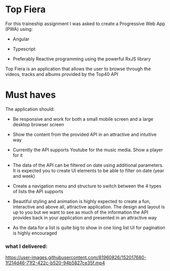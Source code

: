 # Top Fiera

For this traineship assignment I was asked to create a Progressive Web App (PWA) using:

- Angular

- Typescript

- Preferably Reactive programming using the powerful RxJS library

Top Fiera is an application that allows the user to browse through the videos, tracks and albums provided by the Top40 API

# Must haves

The application should:

- Be responsive and work for both a small mobile screen and a large desktop browser screen

- Show the content from the provided API in an attractive and intuitive way
 
- Currently the API supports Youtube for the music media. Show a player for it
 
- The data of the API can be filtered on date using additional parameters. It is expected you to create UI elements to be able to filter on date (year and week)
 
- Create a navigation menu and structure to switch between the 4 types of lists the API supports
 
- Beautiful styling and animation is highly expected to create a fun, interactive and above all, attractive application. The design and layout is up to you but we     want to see as much of the information the API provides back in your application and presented in an attractive way
 
- As the data for a list is quite big to show in one long list UI for pagination is highly encouraged

### what I delivered:



https://user-images.githubusercontent.com/81960826/152017680-1f214d46-71f2-422c-b520-94b5827ce35f.mp4


